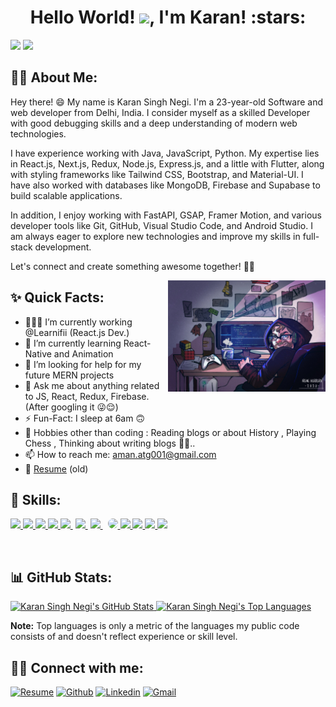 
<h1 align="center">Hello World! <img src="https://raw.githubusercontent.com/MartinHeinz/MartinHeinz/master/wave.gif" width="30px">, I'm Karan! :stars:</h1>
<a href="https://github.com/Karan-Negi-2002/github-profile-views-counter"><img src="https://komarev.com/ghpvc/?username=Karan-Negi-2002"></a>
<a href="https://github.com/Karan-Negi-2002?tab=followers"><img src="https://img.shields.io/github/followers/Karan-Negi-2002?label=Followers&style=social"></a>



## 🙋‍♂️ About Me:
Hey there! 😄 My name is Karan Singh Negi. I'm a 23-year-old Software and web developer from Delhi, India. I consider myself as a skilled Developer with good debugging skills and a deep understanding of modern web technologies.

I have experience working with Java, JavaScript, Python. My expertise lies in React.js, Next.js, Redux, Node.js, Express.js, and a little with Flutter, along with styling frameworks like Tailwind CSS, Bootstrap, and Material-UI. I have also worked with databases like MongoDB, Firebase and Supabase to build scalable applications.

In addition, I enjoy working with FastAPI, GSAP, Framer Motion, and various developer tools like Git, GitHub, Visual Studio Code, and Android Studio. I am always eager to explore new technologies and improve my skills in full-stack development.

Let's connect and create something awesome together! 🚀✨

<img align="right" alt="img" src="https://github.com/FernandoRoldan93/FernandoRoldan93/blob/master/cover_image.jpg" width="50%" height="auto"/>
  
## ✨ Quick Facts:

- 👨🏽‍💻 I’m currently working @Learnifii (React.js Dev.)
- 🌱 I’m currently learning React-Native and Animation
- 🤔 I’m looking for help for my future MERN projects
- 💬 Ask me about anything related to JS, React, Redux, Firebase.(After googling it 😜😌)
- ⚡️ Fun-Fact: I sleep at 6am 🙃
- 🎿 Hobbies other than coding : Reading blogs or about History , Playing Chess , Thinking about writing blogs 🤔🤖..
- 📫 How to reach me: aman.atg001@gmail.com
- 📝 [Resume](https://www.canva.com/design/DAD8JlnPFhw/3v-OrtVl-UETeMGVfscAgQ/view?) (old)

## 🚀 Skills:

<p align="left"> 
    <a href="https://www.java.com" target="_blank"> <img src="./logo/c++.png"/> </a>
    <a href="https://www.w3.org/html/" target="_blank"> <img src="https://img.icons8.com/color/48/000000/html-5.png"/> </a> 
    <a href="https://www.w3schools.com/css/" target="_blank"> <img src="https://img.icons8.com/color/48/000000/css3.png"/> </a> 
    <a href="https://getbootstrap.com" target="_blank"> <img src="https://img.icons8.com/color/48/000000/bootstrap.png"/> </a>
    <a href="https://developer.mozilla.org/en-US/docs/Web/JavaScript" target="_blank"> <img src="https://img.icons8.com/color/48/000000/javascript.png"/> </a> 
    <a style="padding:0 4px;" href="https://developer.mozilla.org/en-US/docs/Web/JavaScript" target="_blank"> <img src="./logo/jquery.png"/> </a>
    <a href="https://nodejs.org" target="_blank"> <img src="https://img.icons8.com/color/48/000000/nodejs.png"/> </a>
    <a style="padding-left:8px;" href="https://expressjs.com/" target="_blank"> <img src="https://img.icons8.com/color/48/000000/express-js.png" style="background-color: white; border-radius: 100%"> </a>
    <a href="https://www.mongodb.com/" target="_blank"> <img src="https://img.icons8.com/color/48/000000/mongodb.png"/> </a>
    <a href="https://mongoosejs.com/" target="_blank"> <img src="./logo/mongoose.png" style="height:50px"> </a>
    <a href="https://www.python.org" target="_blank"> <img src="https://img.icons8.com/color/48/000000/python.png"/> </a> 
    <a style="padding-right:8px;" href="https://www.mysql.com/" target="_blank"> <img src="https://img.icons8.com/fluent/50/000000/mysql-logo.png"/> </a>
</p>
<br/>

## 📊 GitHub Stats:

<a href="https://github.com/Karan-Negi-2002">
  <img height="180em" src="https://github-readme-stats.vercel.app/api?username=Karan-Negi-2002&show_icons=true&count_private=true&theme=react&hide_border=true&bg_color=0D1117" alt="Karan Singh Negi's GitHub Stats"/>
</a>
<a href="https://github.com/Karan-Negi-2002">
  <img height="180em" src="https://github-readme-stats.vercel.app/api/top-langs/?username=Karan-Negi-2002&langs_count=8&layout=compact&theme=react&hide_border=true&bg_color=0D1117" alt="Karan Singh Negi's Top Languages"/>
</a>

**Note:** Top languages is only a metric of the languages my public code consists of and doesn't reflect experience or skill level.

## 🙋‍♂️ Connect with me:
[![Resume](https://img.shields.io/badge/-Resume-ffa500?style=flat&logo=adobe&logoColor=white)](<YOUR_RESUME_LINK>)
[![Github](https://img.shields.io/badge/-Github-000?style=flat&logo=Github&logoColor=white)](https://github.com/Karan-Negi-2002)
[![Linkedin](https://img.shields.io/badge/-LinkedIn-blue?style=flat&logo=Linkedin&logoColor=white)](https://www.linkedin.com/in/karan-singh-negi-5b322a345/)
[![Gmail](https://img.shields.io/badge/-Gmail-c14438?style=flat&logo=Gmail&logoColor=white)](mailto:karannegi1218@gmail.com)


